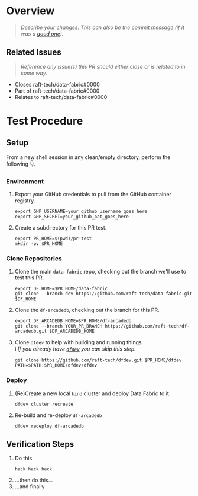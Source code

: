 # Overview

> _Describe your changes.  This can also be the commit message (if it was a [good one](https://cbea.ms/git-commit/))._

## Related Issues

> _Reference any issue(s) this PR should either close or is related to in some way._

* Closes raft-tech/data-fabric#0000
* Part of raft-tech/data-fabric#0000
* Relates to raft-tech/data-fabric#0000

# Test Procedure

## Setup

From a new shell session in any clean/empty directory, perform the following 👇.

### Environment

1. Export your GitHub credentials to pull from the GitHub container registry.
    ```shell
    export GHP_USERNAME=your_github_username_goes_here
    export GHP_SECRET=your_github_pat_goes_here
    ```

1. Create a subdirectory for this PR test.
    ```shell
    export PR_HOME=$(pwd)/pr-test
    mkdir -pv $PR_HOME
    ```

### Clone Repositories

1. Clone the main `data-fabric` repo, checking out the branch we'll use to test this PR.
    ```shell
    export DF_HOME=$PR_HOME/data-fabric
    git clone --branch dev https://github.com/raft-tech/data-fabric.git $DF_HOME
    ```

1. Clone the `df-arcadedb`, checking out the branch for this PR.
    ```shell
    export DF_ARCADEDB_HOME=$PR_HOME/df-arcadedb    
    git clone --branch YOUR_PR_BRANCH https://github.com/raft-tech/df-arcadedb.git $DF_ARCADEDB_HOME
    ```

1. Clone `dfdev` to help with building and running things. \
   ℹ️ _If you already have [`dfdev`](https://github.com/raft-tech/dfdev) you can skip this step._
    ```shell
    git clone https://github.com/raft-tech/dfdev.git $PR_HOME/dfdev
    PATH=$PATH:$PR_HOME/dfdev/dfdev
    ```
   
### Deploy

1. (Re)Create a new local `kind` cluster and deploy Data Fabric to it.
    ```shell
    dfdev cluster recreate
    ```

1. Re-build and re-deploy `df-arcadedb`

    ```shell
    dfdev redeploy df-arcadedb
    ``` 

## Verification Steps

1. Do this
    ```shell
    hack hack hack
    ```
1. ...then do this...
1. ...and finally